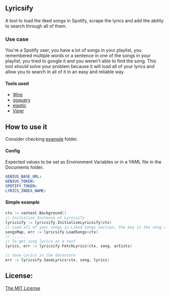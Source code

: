 ## Lyricsify
A tool to load the liked songs in Spotify, scrape the lyrics and add the ability to search through all of them.

### Use case
You're a Spotify user, you have a lot of songs in your playlist, you remembered multiple words or a sentence in one of the songs in your playlist, you tried to google it and you weren't able to find the song.
This tool should solve your problem because it will load all of your lyrics and allow you to search in all of it in an easy and reliable way.

#### Tools used
- [Wire](https://github.com/google/wire)
- [goquery](https://github.com/PuerkitoBio/goquery)
- [elastic](https://github.com/olivere/elastic)
- [Viper](https://github.com/spf13/viper)

## How to use it
Consider checking [example](https://github.com/Ahmad-Magdy/lyricsify/blob/master/example/main.go) folder.

#### Config
Expected values to be set as Environment Variables or in a YAML file in the Documents folder.
```yaml
GENIUS_BASE_URL: 
GENIUS_TOKEN:
SPOTIFY_TOKEN:
LYRICS_INDEX_NAME: 
```

#### Simple example
```go
ctx := context.Background()
// Initialize Instance of Lyricsify
lyricsify := lyricsify.InitializeLyricsify(ctx)
// Load all of your songs in Liked Songs section, the key is the song name and the value is the artist/s
songsMap, err := lyricsify.LoadSongs(ctx)
// ......
// To get song lyrics as a text
lyrics, err := lyricsify.FetchLyrics(ctx, song, artists)

// Save Lyrics in the datastore
err := lyricsify.SaveLyrics(ctx, song, lyrics)

```



## License:
[The MIT License](https://github.com/Ahmad-Magdy/lyricsify/blob/master/LICENSE)
